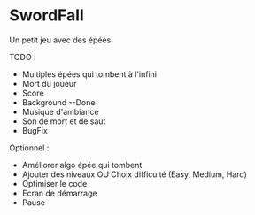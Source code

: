 SwordFall
=========

Un petit jeu avec des épées

TODO :
- Multiples épées qui tombent à l'infini
- Mort du joueur
- Score
- Background --Done
- Musique d'ambiance
- Son de mort et de saut
- BugFix

Optionnel :
- Améliorer algo épée qui tombent
- Ajouter des niveaux OU Choix difficulté (Easy, Medium, Hard)
- Optimiser le code
- Ecran de démarrage
- Pause
